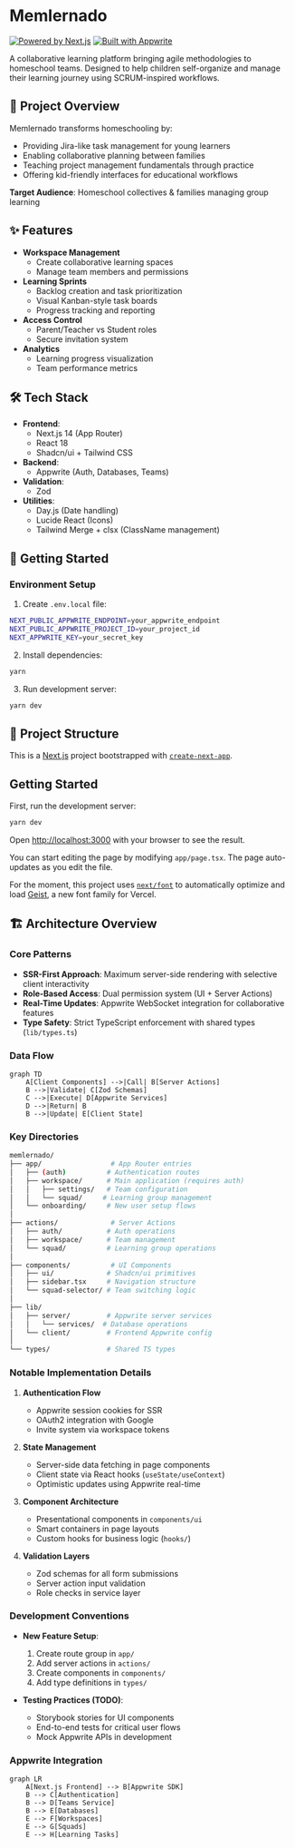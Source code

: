 # Memlernado

[![Powered by Next.js](https://img.shields.io/badge/powered_by-Next.js-000000.svg?style=flat-square)](https://nextjs.org)
[![Built with Appwrite](https://img.shields.io/badge/built_with-Appwrite-FD366D.svg?style=flat-square)](https://appwrite.io)

A collaborative learning platform bringing agile methodologies to homeschool teams. Designed to help children self-organize and manage their learning journey using SCRUM-inspired workflows.

## 🎯 Project Overview

Memlernado transforms homeschooling by:
- Providing Jira-like task management for young learners
- Enabling collaborative planning between families
- Teaching project management fundamentals through practice
- Offering kid-friendly interfaces for educational workflows

**Target Audience**: Homeschool collectives & families managing group learning

## ✨ Features

- **Workspace Management**
  - Create collaborative learning spaces
  - Manage team members and permissions
- **Learning Sprints**
  - Backlog creation and task prioritization
  - Visual Kanban-style task boards
  - Progress tracking and reporting
- **Access Control**
  - Parent/Teacher vs Student roles
  - Secure invitation system
- **Analytics**
  - Learning progress visualization
  - Team performance metrics

## 🛠 Tech Stack

- **Frontend**: 
  - Next.js 14 (App Router)
  - React 18
  - Shadcn/ui + Tailwind CSS
- **Backend**: 
  - Appwrite (Auth, Databases, Teams)
- **Validation**: 
  - Zod
- **Utilities**: 
  - Day.js (Date handling)
  - Lucide React (Icons)
  - Tailwind Merge + clsx (ClassName management)

## 🚀 Getting Started

### Environment Setup

1. Create `.env.local` file:
```bash
NEXT_PUBLIC_APPWRITE_ENDPOINT=your_appwrite_endpoint
NEXT_PUBLIC_APPWRITE_PROJECT_ID=your_project_id
NEXT_APPWRITE_KEY=your_secret_key
```

2. Install dependencies:
```bash
yarn
```

3. Run development server:
```bash
yarn dev
```

## 📁 Project Structure

This is a [Next.js](https://nextjs.org) project bootstrapped with [`create-next-app`](https://nextjs.org/docs/app/api-reference/cli/create-next-app).

## Getting Started

First, run the development server:

```bash
yarn dev
```

Open [http://localhost:3000](http://localhost:3000) with your browser to see the result.

You can start editing the page by modifying `app/page.tsx`. The page auto-updates as you edit the file.

For the moment, this project uses [`next/font`](https://nextjs.org/docs/app/building-your-application/optimizing/fonts) to automatically optimize and load [Geist](https://vercel.com/font), a new font family for Vercel.

## 🏗 Architecture Overview

### Core Patterns
- **SSR-First Approach**: Maximum server-side rendering with selective client interactivity
- **Role-Based Access**: Dual permission system (UI + Server Actions)
- **Real-Time Updates**: Appwrite WebSocket integration for collaborative features
- **Type Safety**: Strict TypeScript enforcement with shared types (`lib/types.ts`)

### Data Flow
```mermaid
graph TD
    A[Client Components] -->|Call| B[Server Actions]
    B -->|Validate| C[Zod Schemas]
    C -->|Execute| D[Appwrite Services]
    D -->|Return| B
    B -->|Update| E[Client State]
```

### Key Directories
```bash
memlernado/
├── app/                 # App Router entries
│   ├── (auth)          # Authentication routes
│   ├── workspace/      # Main application (requires auth)
│   │   ├── settings/   # Team configuration
│   │   └── squad/     # Learning group management
│   └── onboarding/     # New user setup flows
│
├── actions/             # Server Actions
│   ├── auth/           # Auth operations
│   ├── workspace/      # Team management
│   └── squad/          # Learning group operations
│
├── components/          # UI Components
│   ├── ui/             # Shadcn/ui primitives
│   ├── sidebar.tsx     # Navigation structure
│   └── squad-selector/ # Team switching logic
│
├── lib/
│   ├── server/         # Appwrite server services
│   │   └── services/  # Database operations
│   └── client/         # Frontend Appwrite config
│
└── types/              # Shared TS types
```

### Notable Implementation Details

1. **Authentication Flow**
   - Appwrite session cookies for SSR
   - OAuth2 integration with Google
   - Invite system via workspace tokens

2. **State Management**
   - Server-side data fetching in page components
   - Client state via React hooks (`useState/useContext`)
   - Optimistic updates using Appwrite real-time

3. **Component Architecture**
   - Presentational components in `components/ui`
   - Smart containers in page layouts
   - Custom hooks for business logic (`hooks/`)

4. **Validation Layers**
   - Zod schemas for all form submissions
   - Server action input validation
   - Role checks in service layer

### Development Conventions
- **New Feature Setup**:
  1. Create route group in `app/`
  2. Add server actions in `actions/`
  3. Create components in `components/`
  4. Add type definitions in `types/`

- **Testing Practices (TODO)**:
  - Storybook stories for UI components
  - End-to-end tests for critical user flows
  - Mock Appwrite APIs in development

### Appwrite Integration
```mermaid
graph LR
    A[Next.js Frontend] --> B[Appwrite SDK]
    B --> C[Authentication]
    B --> D[Teams Service]
    B --> E[Databases]
    E --> F[Workspaces]
    E --> G[Squads]
    E --> H[Learning Tasks]
```

